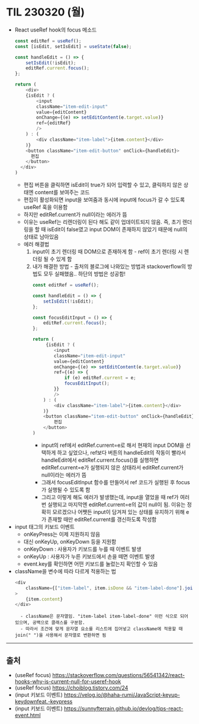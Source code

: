 # TIL 230320 (월)

- React useRef hook의 focus 메소드
    ```javascript
    const editRef = useRef();
    const [isEdit, setIsEdit] = useState(false);

    const handleEdit = () => {
        setIsEdit(!isEdit);
        editRef.current.focus();
    };

    return (
        <div>
        {isEdit ? (
            <input
            className="item-edit-input"
            value={editContent}
            onChange={(e) => setEditContent(e.target.value)}
            ref={editRef}
            />
        ) : (
            <div className="item-label">{item.content}</div>
        )}
        <button className="item-edit-button" onClick={handleEdit}>
          편집
        </button>
      </div>
    )
    ```
    - 편집 버튼을 클릭하면 isEdit이 true가 되어 입력할 수 있고, 클릭하지 않은 상태엔 content를 보여주는 코드
    - 편집이 활성화되면 input을 보여줌과 동시에 input에 focus가 갈 수 있도록 useRef 훅을 이용함
    - 하지만 editRef.current가 null이라는 에러가 뜸
    - 이유는 useRef는 리렌더링이 된다 해도 같이 업데이트되지 않음. 즉, 초기 렌더링을 할 때 isEdit이 false였고 input DOM이 존재하지 않았기 때문에 null의 상태로 남아있음
    - 에러 해결법
        1. input이 초기 렌더링 때 DOM으로 존재하게 함 - ref이 초기 렌더링 시 렌더링 될 수 있게 함
        2. 내가 해결한 방법 - 출처의 블로그에 나와있는 방법과 stackoverflow의 방법도 모두 실패했음.. 하단의 방법은 성공함!
            ```javascript
            const editRef = useRef();

            const handleEdit = () => {
                setIsEdit(!isEdit);
            };

            const focusEditInput = () => {
                editRef.current.focus();
            };

            return (
                 {isEdit ? (
                    <input
                    className="item-edit-input"
                    value={editContent}
                    onChange={(e) => setEditContent(e.target.value)}
                    ref={(e) => {
                        if (e) editRef.current = e;
                        focusEditInput();
                    }}
                    />
                ) : (
                    <div className="item-label">{item.content}</div>
                )}
                <button className="item-edit-button" onClick={handleEdit}>
                    편집
                </button>
            )
            ```
            - input의 ref에서 editRef.current=e로 해서 현재의 input DOM을 선택하게 하고 싶었으나, ref보다 버튼의 handleEdit의 작동이 빨라서 handleEdit에서 editRef.current.focus()를 실행하면 editRef.current=e가 실행되지 않은 상태라서 editRef.current가 null이라는 에러가 뜸
            - 그래서 focusEditInput 함수를 만들어서 ref 코드가 실행된 후 focus가 실행될 수 있도록 함
            - 그리고 이렇게 해도 에러가 발생했는데, input을 열었을 때 ref가 여러번 실행되고 마지막엔 editRef.current=e의 값이 null이 됨. 이유는 정확히 모르겠으나 어쨋든 input이 담겨져 있는 상태를 유지하기 위해 e가 존재할 때만 editRef.current를 갱신하도록 작성함
- input 태그의 키보드 이벤트
    - onKeyPress는 이제 지원하지 않음
    - 대신 onKeyUp, onKeyDown 등을 지원함
    - onKeyDown : 사용자가 키보드를 누를 때 이벤트 발생
    - onKeyUp : 사용자가 누른 키보드에서 손을 떼면 이벤트 발생
    - event.key를 확인하면 어떤 키보드를 눌렀는지 확인할 수 있음
- className을 변수에 따라 다르게 적용하는 법
    ```javascript
    <div
        className={["item-label", item.isDone && "item-label-done"].join(" ")}
    >
        {item.content}
    </div>
    ```
        - className은 문자열임. "item-label item-label-done" 이런 식으로 되어 있으며, 공백으로 클래스를 구분함.
        - 따라서 조건에 맞게 문자열 요소를 리스트에 집어넣고 className에 적용할 때 join(" ")을 사용해서 문자열로 변환하면 됨

---
## 출처
- (useRef focus) https://stackoverflow.com/questions/56541342/react-hooks-why-is-current-null-for-useref-hook
- (useRef focus) https://choiblog.tistory.com/24
- (input 키보드 이벤트) https://velog.io/@haha-rumi/JavaScript-keyup-keydownfeat.-keypress
- (input 키보드 이벤트) https://sunnyfterrain.github.io/devlog/tips-react-event.html